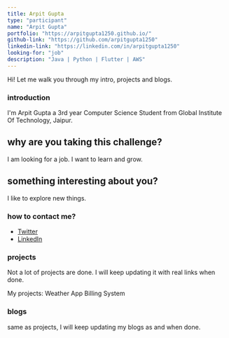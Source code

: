 ```yaml
---
title: Arpit Gupta
type: "participant"
name: "Arpit Gupta"
portfolio: "https://arpitgupta1250.github.io/"
github-link: "https://github.com/arpitgupta1250"
linkedin-link: "https://linkedin.com/in/arpitgupta1250"
looking-for: "job"
description: "Java | Python | Flutter | AWS"
---
```


Hi! Let me walk you through my intro, projects and blogs.

### introduction

I'm Arpit Gupta a 3rd year Computer Science Student from Global Institute Of Technology, Jaipur.

## why are you taking this challenge?

I am looking for a job. I want to learn and grow.

## something interesting about you?

I like to explore new things.


### how to contact me?

- [Twitter](https://twitter.com/arpitgupta1250)
- [LinkedIn](https://linkedin.com/in/arpitgupta1250)

### projects

Not a lot of projects are done. I will keep updating it with real links when done.

My projects:
    Weather App
    Billing System

### blogs

same as projects, I will keep updating my blogs as and when done.
